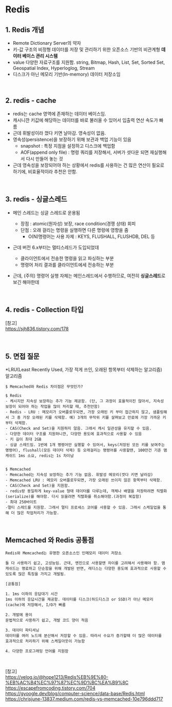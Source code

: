 # Redis
## 1. Redis 개념
- Remote Dictionary Server의 약자
- 키-값 구조의 비정형 데이터를 저장 및 관리하기 위한 오픈소스 기반의 비관계형 **데이터 베이스 관리 시스템**
- value 다양한 자료구조를 지원함. string, Bitmap, Hash, List, Set, Sorted Set, Geospatial Index, Hyperloglog, Stream
- 디스크가 아닌 메모리 기반(In-memory) 데이터 저장소임


<br>


## 2. redis - cache
- redis는 cache 영역에 존재하는 데이터 베이스임.
- 캐시니깐 키값에 해당하는 데이터를 바로 불러올 수 있어서 입출력 연산 속도가 빠름
- 근데 휘발성이라 껐다 키면 날아감. 영속성이 없음.
- 영속성(persistence)을 보장하기 위해 보관과 백업 기능이 있음
    - snapshot : 특정 지점을 설정하고 디스크에 백업함
    - AOF(append only file) : 명령 쿼리를 저장해서, 서버가 셧다운 되면 재실행해서 다시 만들어 놓는 것
- 근데 영속성을 보장되어야 하는 상황에서 redis를 사용하는 건 많은 연산이 필요로하기에, 비효율적이라 추천은 안함.

<br>

## 3. redis - 싱글스레드
- 메인 스레드는 싱글 스레드로 운용됨
  - 장점 : atomic(원자성) 보장, race condition(경쟁 상태) 회피
  - 단점 : 오래 걸리는 명령을 실행하면 다른 명령에 영향을 줌
    - O(N)명령어는 사용 자제 : KEYS, FLUSHALL, FLUSHDB, DEL 등

- 근데 버전 6.x부터는 멀티스레드가 도입되었데
  - 클라이언트에서 전송한 명령을 읽고 파싱하는 부분
  - 명령어 처리 결과를 클라이언트에세 전송하는 부분
- 근데, (주의) 명령어 실행 자체는 메인스레드에서 수행하므로, 여전히 **싱글스레드**로 보긴 해야한데

<br>

## 4. redis - Collection 타입
[참고]     
https://sjh836.tistory.com/178    


<br>

## 5. 면접 질문    
*LRU(Least Recently Used, 가장 적게 쓰인, 오래된 항목부터 삭제하는 알고리즘) 알고리즘    
```
$ Memcached와 Redis 차이점은 무엇인가?

$ Redis
- 케시지만 지속성 보장하는 추가 기능 제공함. (단, 그 과정이 효율적이진 않아서, 지속성 보장이 되어야 하는 작업을 많이 처리할 때, 추천안함)
- Redis - LRU : 메모리가 오버플로우되면, 가장 오래된 키 부터 접근하지 않고, 샘플링해서 그 중 가장 오래된 키를 삭제함. 예) 3개의 무작위 키를 살펴보고 만료에 가장 가까운 키부터 삭제함.
- CAS(Check and Set)을 지원하지 않음. 그래서 캐시 일관성을 유지할 수 있음.
- 다양한 데이터 구조를 지원하니깐, 다양한 용도에 효과적으로 사용할 수 있음
- 키 길이 최대 2GB
- 싱글 스레드임. 1번에 1개 명령어만 실행할 수 있어서, keys(저장된 모든 키를 보여주는 명령어), flushall(모든 데이터 삭제) 등 오래걸리는 명령어를 사용할땐, 100만건 기준 맴캐쉬드 1ms 소요, redis는 1s 차이남


$ Memcached
- Memcached는 지속성 보장하는 추가 기능 없음. 휘발성 메모리(껏다 키면 날라감)
- Memcached LRU : 메모리 오버플로우되면, 가장 오래된 쓰이지 않은 항목부터 삭제함.
- CAS(Check and Set)을 지원함.
- redis랑 동일하게 key-value 형태 데이터를 다루는데, 객체나 배열을 저장하려면 직렬화(serialize)를 해야함. 다시 읽을려면 직렬화를 취소해야함.(과정이 복잡함)
- 최대 250바이트
-멀티 스레드를 지원함. 그래서 멀티 프로세스 코어를 사용할 수 있음. 그래서 스케일업을 통해 더 많은 작업처리가 가능함.
```

<br>

## Memcached 와 Redis 공통점
```
Redis와 Memcached는 유명한 오픈소스인 인메모리 데이터 저장소

둘 다 사용하기 쉽고, 고성능임. 근데, 엔진으로 사용할땐 차이를 고려해서 사용해야 함. 맴캐쉬드는 명료하고 단순함을 위해 개발된 반면, 레디스는 다양한 용도에 효과적으로 사용할 수 있도록 많은 특징을 가지고 개발됨.
```
```
[공통점]

1. 1ms 이하의 응답대기 시간
1ms 이하의 응답시간을 제공함. 데이터를 디스크(하드디스크 or SSD)가 아닌 메모리(cache)에 저장해서, I/O가 빠름

2. 개발에 용이
문법적으로 사용하기 쉽고, 개발 코드 양이 적음

3. 데이터 파티셔닝
데이터를 여러 노드에 분산해서 저장할 수 있음. 따라서 수요가 증가할때 더 많은 데이터를 효과적으로 처리하기 위해 스케일아웃이 가능함

4. 다양한 프로그래밍 언어를 지원함
```

<br>

[참고]    
https://velog.io/@hope1213/Redis%EB%9E%80-%EB%AC%B4%EC%97%87%EC%9D%BC%EA%B9%8C    
https://escapefromcoding.tistory.com/704    
https://gyoogle.dev/blog/computer-science/data-base/Redis.html     
https://chrisjune-13837.medium.com/redis-vs-memcached-10e796ddd717     
